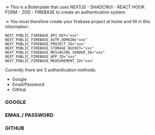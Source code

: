 -> This is a Boilerplate that uses NEXTJS - SHADCNUI - REACT HOOK FORM - ZOD - FIREBASE to create an authentication system.

-> You must therefore create your firebase project at home and fill in this information : 
```
NEXT_PUBLIC_FIREBASE_API_KEY="xxx"
NEXT_PUBLIC_FIREBASE_AUTH_DOMAIN="xxx"
NEXT_PUBLIC_FIREBASE_PROJECT_ID="xxx"
NEXT_PUBLIC_FIREBASE_STORAGE_BUCKET="xxx"
NEXT_PUBLIC_FIREBASE_MESSAGING_SENDER_ID="xxx"
NEXT_PUBLIC_FIREBASE_APP_ID="xxx"
NEXT_PUBLIC_FIREBASE_MEASUREMENT_ID="xxx"
```

Currently there are 3 authentication methods:

- Google
- Email/Password
- GitHub

### GOOGLE

### EMAIL / PASSWORD

### GITHUB


